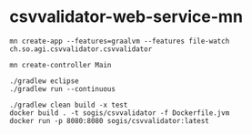 # csvvalidator-web-service-mn

```
mn create-app --features=graalvm --features file-watch ch.so.agi.csvvalidator.csvvalidator
```

```
mn create-controller Main

./gradlew eclipse
./gradlew run --continuous
```

```
./gradlew clean build -x test
docker build . -t sogis/csvvalidator -f Dockerfile.jvm
docker run -p 8080:8080 sogis/csvvalidator:latest
```


